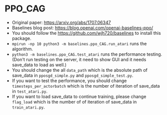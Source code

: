 # PPO_CAG

- Original paper: https://arxiv.org/abs/1707.06347
- Baselines blog post: https://blog.openai.com/openai-baselines-ppo/
- You should follow the https://github.com/wjh720/baselines to install this package.
- `mpirun -np 10 python3 -m baselines.ppo_CAG.run_atari` runs the algorithm.
- `python3 -m baselines.ppo_CAG.test_atari` runs the performance testing. (Don't run testing on the server, it need to show GUI and it needs save_data to load as well.)
- You should change the all `data_path` which is the absolute path of save_data in `pposgd_simple.py` and `pposgd_simple_test.py`.
- If you want to test the performance, you should change `timesteps_per_actorbatch` which is the number of iteration of save_data in `test_atari.py`.
- If you want to load save_data to continue training, please change `flag_load` which is the number of of iteration of save_data in `train_atari.py`.
